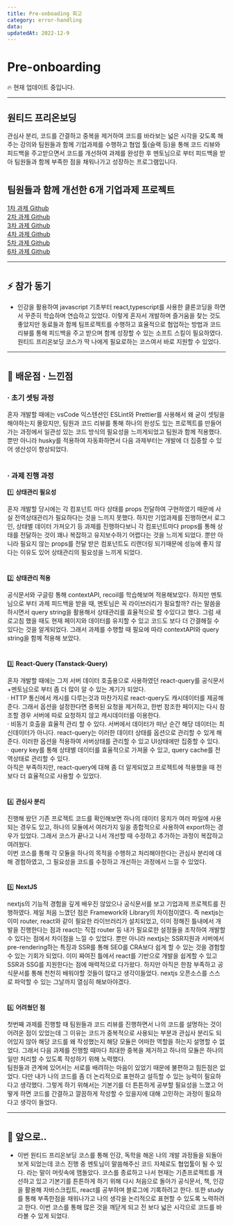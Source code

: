```yaml
---
title: Pre-onboading 회고
category: error-handling
data:
updatedAt: 2022-12-9
---
```


# Pre-onboarding

🔥 현재 업데이트 중입니다.

---

## 원티드 프리온보딩

관심사 분리, 코드를 간결하고 중복을 제거하여 코드를 바라보는 넓은 시각을 갖도록 해주는 강의와 팀원들과 함께 기업과제를 수행하고 협업 툴(슬랙 등)을 통해 코드 리뷰와 피드백을 주고받으면서 코드를 개선하여 과제를 완성한 후 멘토님으로 부터 피드백을 받아 팀원들과 함께 부족한 점을 채워나가고 성장하는 프로그램입니다.

#

## 팀원들과 함께 개선한 6개 기업과제 프로젝트

[1차 과제 Github](https://github.com/jangth0655/pre-onboarding-1-assignment)  
[2차 과제 Github](https://github.com/jangth0655/pre-onboarding-1-2-assignment)  
[3차 과제 Github](https://github.com/jangth0655/pre-onboarding-2-1-assignment)  
[4차 과제 Github](https://github.com/jangth0655/pre-onboarding-2-2-assignment)  
[5차 과제 Github](https://github.com/jangth0655/pre-onboarding-3-1-assignment)  
[6차 과제 Github](https://github.com/jangth0655/pre-onboarding-3-2-assignment)

---

#

## ⚡️ 참가 동기

- 인강을 활용하여 javascript 기초부터 react,typescript를 사용한 클론코딩을 하면서 꾸준히 학습하며 연습하고 있었다. 이렇게 혼자서 개발하며 즐거움을 찾는 것도 좋았지만 동료들과 함께 팀프로젝트를 수행하고 효율적으로 협업하는 방법과 코드 리뷰를 통해 피드백을 주고 받으며 함께 성장할 수 있는 소프트 스킬이 필요하였다. 원티드 프리온보딩 코스가 딱 나에게 필요로하는 코스여서 바로 지원할 수 있었다.

---

#

## 📖 배운점 · 느낀점

### · 초기 셋팅 과정

혼자 개발할 때에는 vsCode 익스텐션인 ESLint와 Prettier를 사용해서 왜 굳이 셋팅을 해야하는지 몰랐지만, 팀원과 코드 리뷰를 통해 하나의 완성도 있는 프로젝트를 만들어가는 과정에서 일관성 있는 코드 방식의 필요성을 느끼게되었고 팀원과 함께 적용했다. 뿐만 아니라 husky를 적용하여 자동화하면서 다음 과제부터는 개발에 더 집중할 수 있어 생산성이 향상되었다.

#

### · 과제 진행 과정

1️⃣ **상태관리 필요성**

혼자 개발할 당시에는 각 컴포넌트 마다 상태를 props 전달하여 구현하였기 때문에 사실 전역상태관리가 필요하다는 것을 느끼지 못했다. 하지만 기업과제를 진행하면서 로그인, 상태별 데이터 가져오기 등 과제를 진행하다보니 각 컴포넌트마다 props를 통해 상태를 전달하는 것이 꽤나 복잡하고 유지보수하기 어렵다는 것을 느끼게 되었다. 뿐만 아니라 필요지 않는 props를 전달 받은 컴포넌트도 리랜더링 되기때문에 성능에 좋지 않다는 이유도 있어 상태관리의 필요성을 느끼게 되었다.

#

2️⃣ **상태관리 적용**

공식문서와 구글링 통해 contextAPI, recoil를 학습해보며 적용해보았다. 하지만 멘토님으로 부터 과제 피드백을 받을 때, 멘토님은 꼭 라이브러리가 필요할까? 라는 말씀을 하시면서 query string을 활용해서 상태관리를 효율적으로 할 수있다고 했다. 그럼 새로고침 했을 때도 현재 페이지와 데이터를 유지할 수 있고 코드도 보다 더 간결해질 수 있다는 것을 알게되었다. 그래서 과제를 수행할 때 필요에 따라 contextAPI와 query string을 함께 적용해 보았다.

#

3️⃣ **React-Query (Tanstack-Query)**

혼자 개발할 때에는 그저 서버 데이터 호출용으로 사용하였던 react-query를 공식문서+멘토님으로 부터 좀 더 많이 알 수 있는 계기가 되었다.  
· HTTP 통신에서 캐시를 다루는것과 마찬가지로 react-query도 캐시데이터를 제공해준다. 그래서 옵션을 설정한다면 중복된 요청을 제거하고, 한번 참조한 페이지는 다시 참조할 경우 서버에 따로 요청하지 않고 캐시데이터를 이용한다.  
· 비동기 호출을 효율적 관리 할 수 있다. 서버에서 데이터가 떠난 순간 해당 데이터는 최신데이터가 아니다. react-query는 이러한 데이터 상태를 옵션으로 관리할 수 있게 해준다. 이러한 옵션을 적용하여 서버상태를 관리할 수 있고 UI상태에만 집중할 수 있다.  
· query key를 통해 상태별 데이터를 효율적으로 가져올 수 있고, query cache를 전역상태로 관리할 수 있다.  
아직은 부족하지만, react-query에 대해 좀 더 알게되었고 프로젝트에 적용했을 때 전 보다 더 효율적으로 사용할 수 있었다.

#

4️⃣ **관심사 분리**

진행해 왔던 기존 프로젝트 코드를 확인해보면 하나의 데이터 뭉치가 여러 파일에 사용되는 경우도 있고, 하나의 모듈에서 여러가지 일을 종합적으로 사용하여 export하는 경우가 있었다. 그래서 코스가 끝나고 나서 개선할 때 수정하고 추가하는 과정이 복잡하고 여려웠다.  
이번 코스를 통해 각 모듈을 하나의 목적을 수행하고 처리해야한다는 관심사 분리에 대해 경험하였고, 그 필요성을 코드를 수정하고 개선하는 과정에서 느낄 수 있었다.

#

5️⃣ **NextJS**

nextjs의 기능적 경험을 깊게 배우진 않았으나 공식문서를 보고 기업과제 프로젝트를 진행하였다. 제일 처음 느꼈던 점은 Framework와 Library의 차이점이였다. 즉 nextjs는 이미 router, react와 같이 필요한 라이브러리가 설치되었고, 이미 정해진 틀내에서 개발을 진행한다는 점과 react는 직접 router 등 내가 필요로한 설정들을 조작하여 개발할 수 있다는 점에서 차이점을 느낄 수 있었다. 뿐만 아니라 nextjs는 SSR지원과 서버에서 pre-rendering하는 특징과 SSR를 통해 SEO를 CRA보다 쉽게 할 수 있는 것을 경험할 수 있는 기회가 되었다. 이미 짜여진 틀에서 react를 기반으로 개발을 쉽게할 수 있고 SSR과 SSG를 지원한다는 점에 매력적으로 다가왔다. 하지만 아직은 한참 부족하고 공식문서를 통해 천천히 배워야할 것들이 많다고 생각이들었다. nextjs 오픈소스를 스스로 파악할 수 있는 그날까지 열심히 해보아야겠다.

#

6️⃣ **어려웠던 점**

첫번째 과제를 진행할 때 팀원들과 코드 리뷰를 진행하면서 나의 코드를 설명하는 것이 어려운 점이 있었는데 그 이유는 코드가 중복적으로 사용되는 부분과 관심사 분리도 되어있지 않아 해당 코드를 왜 작성했는지 해당 모듈은 어떠한 역할을 하는지 설명할 수 없었다. 그래서 다음 과제를 진행할 때마다 최대한 중복을 제거하고 하나의 모듈은 하나의 일만 처리할 수 있도록 작성하기 위해 노력했다.  
팀원들과 관계에 있어서는 서로를 배려하는 마음이 있었기 때문에 불편하고 힘든점은 없었다. 다만 내가 나의 코드를 좀 더 논리적으로 표현하고 설득할 수 있는 능력이 필요하다고 생각했다. 그렇게 하기 위해서는 기본기를 더 튼튼하게 공부할 필요성을 느꼈고 어떻게 하면 코드를 간결하고 깔끔하게 작성할 수 있을지에 대해 고민하는 과정이 필요하다고 생각이 들었다.

---

#

## 👊 앞으로..

- 이번 원티드 프리온보딩 코스를 통해 인강, 독학을 해온 나의 개발 과정들을 되돌아보게 되었는데 코스 진행 중 멘토님이 말씀해주신 코드 자체로도 협업툴이 될 수 있다. 라는 말이 머릿속에 맴돌았다. 코스를 종료하고 나서 현재는 기존프로젝트를 개선하고 있고 기본기를 튼튼하게 하기 위해 다시 처음으로 돌아가 공식문서, 책, 인강을 활용해 자바스크립트, react를 공부하며 블로그에 기록하려고 한다. 또한 study를 통해 부족한점을 채워나가고 나의 생각을 논리적으로 표현할 수 있도록 노력하려고 한다. 이번 코스를 통해 많은 것을 깨닫게 되고 전 보다 넓은 시각으로 코드를 바라볼 수 있게 되었다.
